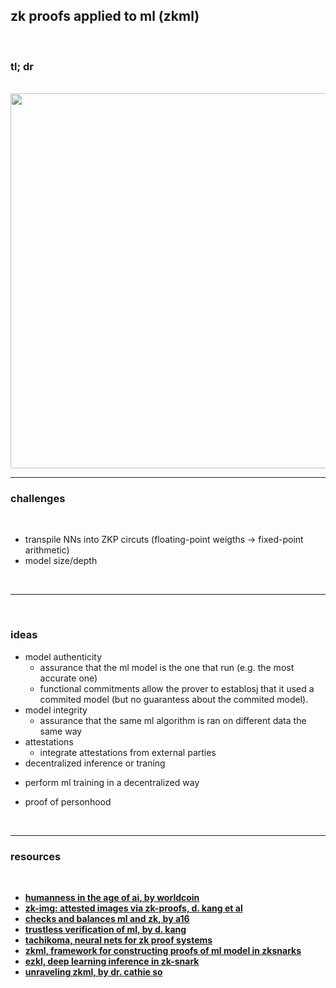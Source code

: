 ## zk proofs applied to ml (zkml)

<br>


### tl; dr


<br>

<img width="600"  src="https://user-images.githubusercontent.com/1130416/234938321-a0b052b6-e754-4e80-8351-0daa847ebd12.png">


<br>

----

### challenges

<br>

* transpile NNs into ZKP circuts (floating-point weigths -> fixed-point arithmetic)
* model size/depth

<br>

---

<br>

### ideas

* model authenticity
  - assurance that the ml model is the one that run (e.g. the most accurate one)
  - functional commitments allow the prover to establosj that it used a commited model (but no guarantess about the commited model).
* model integrity
  - assurance that the same ml algorithm is ran on different data the same way
* attestations  
  - integrate attestations from external parties
 * decentralized inference or traning
  - perform ml training in a decentralized way 
 * proof of personhood
 
 <br>
 
 ---
 
 ### resources
 
 <br>
 
 * **[humanness in the age of ai, by worldcoin](https://worldcoin.org/blog/engineering/humanness-in-the-age-of-ai)**
 * **[zk-img: attested images via zk-proofs, d. kang et al](https://arxiv.org/pdf/2211.04775.pdf)**
 * **[checks and balances ml and zk, by a16](https://a16zcrypto.com/content/article/checks-and-balances-machine-learning-and-zero-knowledge-proofs/)**
 * **[trustless verification of ml, by d. kang](https://ddkang.github.io/blog/2022/10/18/trustless/)**
 * **[tachikoma, neural nets for zk proof systems](https://github.com/zk-ml/tachikoma)**
 * **[zkml, framework for constructing proofs of ml model in zksnarks](https://github.com/ddkang/zkml)**
 * **[ezkl, deep learning inference in zk-snark](https://github.com/zkonduit/ezkl)**
 * **[unraveling zkml, by dr. cathie so](https://www.canva.com/design/DAFgqqAboU0/4HscC5E3YkFRFk3bB64chw/view#1)**
